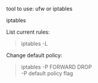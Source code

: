 tool to use: ufw or iptables  

iptables

List current rules:
> iptables -L

Change default policy:
> iptables -P FORWARD DROP  
-P default policy flag
